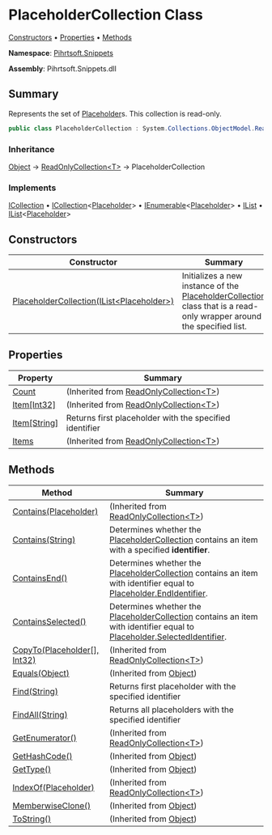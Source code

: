 # PlaceholderCollection Class

[Constructors](#constructors) &#x2022; [Properties](#properties) &#x2022; [Methods](#methods)

**Namespace**: [Pihrtsoft.Snippets](../README.md)

**Assembly**: Pihrtsoft\.Snippets\.dll

## Summary

Represents the set of [Placeholder](../Placeholder/README.md)s\. This collection is read\-only\.

```csharp
public class PlaceholderCollection : System.Collections.ObjectModel.ReadOnlyCollection<Placeholder>
```

### Inheritance

[Object](https://docs.microsoft.com/en-us/dotnet/api/system.object) &#x2192; [ReadOnlyCollection\<T>](https://docs.microsoft.com/en-us/dotnet/api/system.collections.objectmodel.readonlycollection-1) &#x2192; PlaceholderCollection

### Implements

[ICollection](https://docs.microsoft.com/en-us/dotnet/api/system.collections.icollection) &#x2022; [ICollection](https://docs.microsoft.com/en-us/dotnet/api/system.collections.generic.icollection-1)\<[Placeholder](../Placeholder/README.md)> &#x2022; [IEnumerable](https://docs.microsoft.com/en-us/dotnet/api/system.collections.generic.ienumerable-1)\<[Placeholder](../Placeholder/README.md)> &#x2022; [IList](https://docs.microsoft.com/en-us/dotnet/api/system.collections.ilist) &#x2022; [IList](https://docs.microsoft.com/en-us/dotnet/api/system.collections.generic.ilist-1)\<[Placeholder](../Placeholder/README.md)>

## Constructors

| Constructor | Summary |
| ----------- | ------- |
| [PlaceholderCollection(IList\<Placeholder>)](-ctor/README.md) | Initializes a new instance of the [PlaceholderCollection](./README.md) class that is a read\-only wrapper around the specified list\. |

## Properties

| Property | Summary |
| -------- | ------- |
| [Count](https://docs.microsoft.com/en-us/dotnet/api/system.collections.objectmodel.readonlycollection-1.count) |  \(Inherited from [ReadOnlyCollection\<T>](https://docs.microsoft.com/en-us/dotnet/api/system.collections.objectmodel.readonlycollection-1)\) |
| [Item\[Int32\]](https://docs.microsoft.com/en-us/dotnet/api/system.collections.objectmodel.readonlycollection-1.item) |  \(Inherited from [ReadOnlyCollection\<T>](https://docs.microsoft.com/en-us/dotnet/api/system.collections.objectmodel.readonlycollection-1)\) |
| [Item\[String\]](Item/README.md) | Returns first placeholder with the specified identifier |
| [Items](https://docs.microsoft.com/en-us/dotnet/api/system.collections.objectmodel.readonlycollection-1.items) |  \(Inherited from [ReadOnlyCollection\<T>](https://docs.microsoft.com/en-us/dotnet/api/system.collections.objectmodel.readonlycollection-1)\) |

## Methods

| Method | Summary |
| ------ | ------- |
| [Contains(Placeholder)](https://docs.microsoft.com/en-us/dotnet/api/system.collections.objectmodel.readonlycollection-1.contains) |  \(Inherited from [ReadOnlyCollection\<T>](https://docs.microsoft.com/en-us/dotnet/api/system.collections.objectmodel.readonlycollection-1)\) |
| [Contains(String)](Contains/README.md) | Determines whether the [PlaceholderCollection](./README.md) contains an item with a specified **identifier**\. |
| [ContainsEnd()](ContainsEnd/README.md) | Determines whether the [PlaceholderCollection](./README.md) contains an item with identifier equal to [Placeholder.EndIdentifier](../Placeholder/EndIdentifier/README.md)\. |
| [ContainsSelected()](ContainsSelected/README.md) | Determines whether the [PlaceholderCollection](./README.md) contains an item with identifier equal to [Placeholder.SelectedIdentifier](../Placeholder/SelectedIdentifier/README.md)\. |
| [CopyTo(Placeholder\[\], Int32)](https://docs.microsoft.com/en-us/dotnet/api/system.collections.objectmodel.readonlycollection-1.copyto) |  \(Inherited from [ReadOnlyCollection\<T>](https://docs.microsoft.com/en-us/dotnet/api/system.collections.objectmodel.readonlycollection-1)\) |
| [Equals(Object)](https://docs.microsoft.com/en-us/dotnet/api/system.object.equals) |  \(Inherited from [Object](https://docs.microsoft.com/en-us/dotnet/api/system.object)\) |
| [Find(String)](Find/README.md) | Returns first placeholder with the specified identifier |
| [FindAll(String)](FindAll/README.md) | Returns all placeholders with the specified identifier |
| [GetEnumerator()](https://docs.microsoft.com/en-us/dotnet/api/system.collections.objectmodel.readonlycollection-1.getenumerator) |  \(Inherited from [ReadOnlyCollection\<T>](https://docs.microsoft.com/en-us/dotnet/api/system.collections.objectmodel.readonlycollection-1)\) |
| [GetHashCode()](https://docs.microsoft.com/en-us/dotnet/api/system.object.gethashcode) |  \(Inherited from [Object](https://docs.microsoft.com/en-us/dotnet/api/system.object)\) |
| [GetType()](https://docs.microsoft.com/en-us/dotnet/api/system.object.gettype) |  \(Inherited from [Object](https://docs.microsoft.com/en-us/dotnet/api/system.object)\) |
| [IndexOf(Placeholder)](https://docs.microsoft.com/en-us/dotnet/api/system.collections.objectmodel.readonlycollection-1.indexof) |  \(Inherited from [ReadOnlyCollection\<T>](https://docs.microsoft.com/en-us/dotnet/api/system.collections.objectmodel.readonlycollection-1)\) |
| [MemberwiseClone()](https://docs.microsoft.com/en-us/dotnet/api/system.object.memberwiseclone) |  \(Inherited from [Object](https://docs.microsoft.com/en-us/dotnet/api/system.object)\) |
| [ToString()](https://docs.microsoft.com/en-us/dotnet/api/system.object.tostring) |  \(Inherited from [Object](https://docs.microsoft.com/en-us/dotnet/api/system.object)\) |

